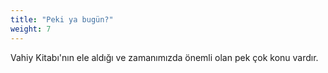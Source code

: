```yaml
---
title: "Peki ya bugün?"
weight: 7
---
```


Vahiy Kitabı'nın ele aldığı ve zamanımızda önemli olan pek çok konu vardır.